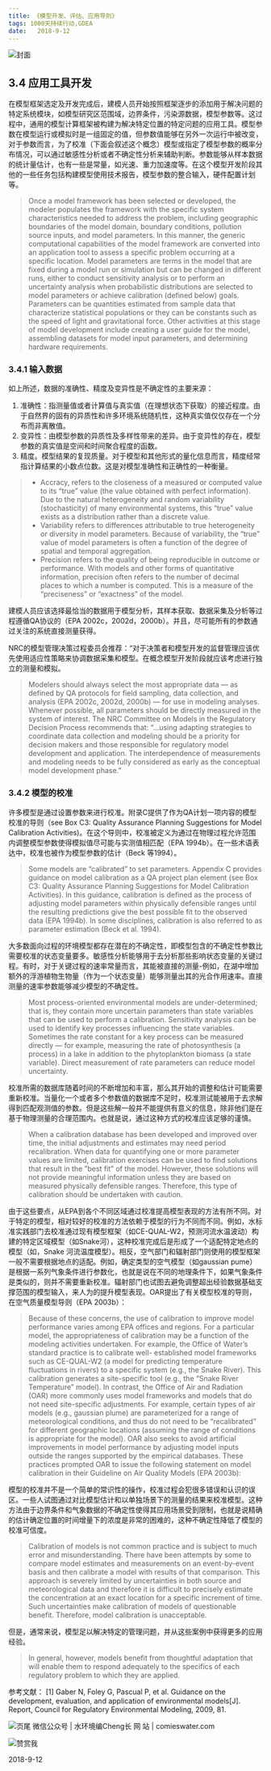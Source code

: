 ```yaml
---
title: 《模型开发、评估、应用导则》
tags: 1000天持续行动,GDEA
date:   2018-9-12
---
```



![封面](http://comieswater-1254012817.cossh.myqcloud.com/comieswater/1534259099598.png)

## 3.4 应用工具开发

在模型框架选定及开发完成后，建模人员开始按照框架逐步的添加用于解决问题的特定系统模块，如模型研究区范围域，边界条件，污染源数据，模型参数等。这过程中，通用的模型计算框架被构建为解决特定位置的特定问题的应用工具。模型参数在模型运行或模拟时是一组固定的值，但参数值能够在另外一次运行中被改变，对于参数而言，为了校准（下面会叙述这个概念）模型或指定了模型参数的概率分布情况，可以通过敏感性分析或者不确定性分析来辅助判断。参数能够从样本数据的统计量估计，也有一些是常量，如光速、重力加速度等。在这个模型开发阶段其他的一些任务包括构建模型使用技术报告，模型参数的整合输入，硬件配置计划等。

> Once a model framework has been selected or developed, the modeler populates the framework with the specific system characteristics needed to address the problem, including geographic boundaries of the model domain, boundary conditions, pollution source inputs, and model parameters. In this manner, the generic computational capabilities of the model framework are converted into an application tool to assess a specific problem occurring at a specific location. Model parameters are terms in the model that are fixed during a model run or simulation but can be changed in different runs, either to conduct sensitivity analysis or to perform an uncertainty analysis when probabilistic distributions are selected to model parameters or achieve calibration (defined below) goals. Parameters can be quantities estimated from sample data that characterize statistical populations or they can be constants such as the speed of light and gravitational force. Other activities at this stage of model development include creating a user guide for the model, assembling datasets for model input parameters, and determining hardware requirements.

### 3.4.1 输入数据
如上所述，数据的准确性、精度及变异性是不确定性的主要来源：
1. 准确性：指测量值或者计算值与真实值（在理想状态下获取）的接近程度。由于自然界的固有的异质性和许多环境系统随机性，这种真实值仅仅存在一个分布而非离散值。
2. 变异性：由模型参数的异质性及多样性带来的差异。由于变异性的存在，模型参数的真实值是空间和时间聚合程度的函数。
3. 精度。模型结果的复现质量。对于模型和其他形式的量化信息而言，精度经常指计算结果的小数点位数。这是对模型准确性和正确性的一种衡量。

>- Accracy, refers  to  the  closeness  of  a  measured  or  computed  value  to  its  “true”  value  (the  value obtained with perfect information). Due to the natural heterogeneity and random variability (stochasticity) of many environmental systems, this “true” value exists as a distribution rather than a discrete value.
>- Variability refers to differences attributable to true heterogeneity or diversity in model parameters. Because of variability, the “true” value of model parameters is often a function of the degree of spatial and temporal aggregation.
>- Precision refers to the quality of being reproducible in outcome or performance.  With models and  other forms of quantitative information, precision often refers to the number of decimal places to which a number is computed. This is a measure of the “preciseness” or “exactness” of the model.

建模人员应该选择最恰当的数据用于模型分析，其样本获取、数据采集及分析等过程遵循QA协议的（EPA 2002c，2002d，2000b）。并且，尽可能所有的参数通过关注的系统直接测量获得。

NRC的模型管理决策过程委员会推荐：“对于决策者和模型开发的监督管理应该优先使用适应性策略来协调数据采集和模型。在概念模型开发阶段就应该考虑进行独立的测量和模拟。

>Modelers should always select the most appropriate data — as defined by QA protocols for field sampling, data collection, and analysis (EPA 2002c, 2002d, 2000b) — for use in modeling analyses. Whenever possible, all parameters should be directly measured in the system of interest. The NRC Committee on Models in the Regulatory Decision Process recommends that: “…using adapting strategies to coordinate data collection and modeling should be a priority for decision makers and those responsible for regulatory model development and application. The interdependence of measurements and modeling needs to be fully considered as early as the conceptual model development phase.”



###  3.4.2 模型的校准 

许多模型是通过设置参数来进行校准。附录C提供了作为QA计划一项内容的模型校准的导则（see Box C3: Quality Assurance Planning Suggestions for Model Calibration Activities)。在这个导则中，校准被定义为通过在物理过程允许范围内调整模型参数使得模拟值尽可能与实测值相匹配（EPA 1994b）。在一些术语表达中，校准也被作为模型参数的估计（Beck 等1994）。

>Some models are “calibrated” to set parameters. Appendix C provides guidance on model calibration as  a QA project plan element (see Box C3: Quality Assurance Planning Suggestions for Model Calibration Activities). In this guidance, calibration is defined as the process of adjusting model parameters within physically defensible ranges until the resulting predictions give the best possible fit to the observed data (EPA 1994b). In some disciplines, calibration is also referred to as parameter estimation (Beck et al. 1994).

大多数面向过程的环境模型都存在潜在的不确定性，即模型包含的不确定性参数比需要校准的状态变量要多。敏感性分析能够用于去分析那些影响状态变量的关键过程。有时，对于关键过程的速率常量而言，其能被直接的测量-例如，在湖中增加额外的浮游植物生物量（作为一个状态变量）能够测量出其的光合作用速率。直接测量的速率参数能够减少模型的不确定性。

>Most process-oriented environmental models are under-determined; that is, they contain more uncertain parameters than state variables that can be used to perform a calibration. Sensitivity analysis can be used to identify key processes influencing the state variables. Sometimes the rate constant for a key process can be measured directly — for example, measuring the rate of photosynthesis (a process) in a lake in addition to the phytoplankton biomass (a state variable). Direct measurement of rate parameters can reduce model uncertainty.

校准所需的数据库随着时间的不断增加和丰富，那么其开始的调整和估计可能需要重新校准。当量化一个或者多个参数值的数据库不足时，校准测试能被用于去求解得到匹配观测值的参数。但是这些解一般并不能提供有意义的信息，除非他们是在基于物理测量的合理范围内。也就是说，通过这种方式的校准应该足够的谨慎。
>When a calibration database has been developed and improved over time, the initial adjustments and estimates may need period recalibration. When data for quantifying one or more parameter values are limited, calibration exercises can be used to find solutions that result in the ”best fit” of the model. However, these solutions will not provide meaningful information unless they are based on measured physically defensible ranges. Therefore, this type of calibration should be undertaken with caution.

由于这些要点，从EPA到各个不同区域通过校准提高模型表现的方法有所不同。对于特定的模型，相对较好的校准的方法依赖于模型的行为不同而不同。例如，水标准实践部门去校准通过现有模型框架（如CE-QUAL-W2，预测河流水温波动）构建的特定区域模型（如Snake河），这种校准完成后是形成了一个适配特定地点的模型（如，Snake 河流温度模型）。相反，空气部门和辐射部门则使用的模型框架一般不需要根据地点的适配。例如，确定类型的空气模型（如gaussian pume）是根据一系列气象条件进行参数化，也就是说在不同的地理条件下，如果气象条件是类似的，则并不需要重新校准。辐射部门也试图去避免调整超出经验数据基础支撑范围的模型输入，来人为的提升模型表现。OAR提出了有关模型校准的导则，在空气质量模型导则（EPA 2003b）：

>Because of these concerns, the use of calibration to improve model performance varies among EPA offices and regions. For a particular model, the appropriateness of calibration may be a function of the modeling activities undertaken. For example, the Office of Water’s standard practice is to calibrate well- established model frameworks such as CE-QUAL-W2 (a model for predicting temperature fluctuations in rivers) to a specific system (e.g., the Snake River). This calibration generates a site-specific tool (e.g., the “Snake River Temperature” model). In contrast, the Office of Air and Radiation (OAR) more commonly uses model frameworks and models that do not need site-specific adjustments. For example, certain types of air models (e.g., gaussian plume) are parameterized for a range of meteorological conditions, and thus do not need to be “recalibrated” for different geographic locations (assuming the range of conditions is appropriate for the model). OAR also seeks to avoid artificial improvements in model performance by adjusting model inputs outside the ranges supported by the empirical databases. These practices prompted OAR to issue the following statement on model calibration in their Guideline on Air Quality Models (EPA 2003b):

模型的校准并不是一个简单的常识性的操作，校准过程会犯很多错误和认识的误区。一些人试图通过对比模型估计和以单独场景下的测量的结果来校准模型。这种方法由于边界条件和气象数据的不确定性使得其应用场景受到限制，也就是说精确的估计确定位置的时间增量下的浓度是非常的困难的，这种不确定性降低了模型的校准可信度。

>Calibration of models is not common practice and is subject to much error and misunderstanding. There have been attempts by some to compare model estimates and measurements on an event-by-event basis and then calibrate a model with results of that comparison. This approach is severely limited by uncertainties in both source and meteorological data and therefore it is difficult to precisely estimate the concentration at an exact location for a specific increment of time. Such uncertainties make calibration of models of questionable benefit. Therefore, model calibration is unacceptable.

但是，通常来说，模型足以解决特定的管理问题，并从这些案例中获得更多的应用经验。

>In general, however, models benefit from thoughtful adaptation that will enable them to respond adequately to the specifics of each regulatory problem to which they are applied.



参考文献：
[1] Gaber N, Foley G, Pascual P, et al. Guidance on the development, evaluation, and application of environmental models[J]. Report, Council for Regulatory Environmental Modeling, 2009, 81.


![页尾](http://comieswater-1254012817.cossh.myqcloud.com/页尾识别new-2017-09-22.png)
微信公众号 | 水环境编Cheng长
网          站 | comieswater.com


![赞赏我](http://comieswater-1254012817.cossh.myqcloud.com/IMG_3077.JPG)

 2018-9-12